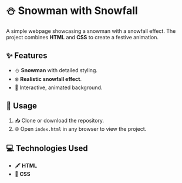 # ⛄ Snowman with Snowfall  

A simple webpage showcasing a snowman with a snowfall effect. The project combines **HTML** and **CSS** to create a festive animation.  

## ✨ Features  
- ⛄ **Snowman** with detailed styling.  
- ❄️ **Realistic snowfall effect**.  
- 🎨 Interactive, animated background.  

## 🚀 Usage  
1. 📥 Clone or download the repository.  
2. 🌐 Open `index.html` in any browser to view the project.

## 💻 Technologies Used  
- 🖋️ **HTML**  
- 🎨 **CSS**  
